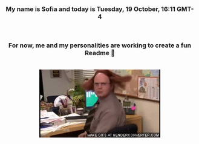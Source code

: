 


<div align="center">
<h3 >My name is Sofia and today is Tuesday, 19 October, 16:11 GMT-4</h3><br>
<h3 >For now, me and my personalities are working to create a fun Readme 👋
</h3><br>
<img src='img/dwight.gif' alt='working...'/>
</div>
